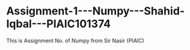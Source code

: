 # Assignment-1---Numpy---Shahid-Iqbal---PIAIC101374
This is Assignment No. of Numpy from Sir Nasir (PIAIC)
